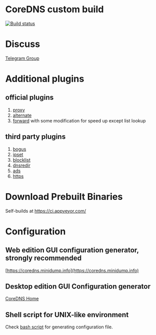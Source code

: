 # CoreDNS custom build

[![Build status](https://ci.appveyor.com/api/projects/status/e2y1n3k3wwiei0bs?svg=true)](https://ci.appveyor.com/project/missdeer/coredns-custom-build)

# Discuss

[Telegram Group](https://t.me/+ajB0OIMbWPIzZTc1)

# Additional plugins

## official plugins

1. [proxy](https://github.com/missdeer/proxy) 
2. [alternate](https://github.com/coredns/alternate)
3. [forward](https://github.com/coredns/coredns/tree/master/plugin/forward) with some modification for speed up except list lookup

## third party plugins

1. [bogus](https://github.com/missdeer/bogus)
2. [ipset](https://github.com/missdeer/ipset)
3. [blocklist](https://github.com/relekang/coredns-blocklist)
4. [dnsredir](https://github.com/leiless/dnsredir)
5. [ads](https://github.com/missdeer/ads) 
6. [https](https://github.com/v-byte-cpu/coredns-https)

# Download Prebuilt Binaries

Self-builds at https://ci.appveyor.com/

# Configuration

## Web edition GUI configuration generator, strongly recommended

[https://coredns.minidump.info](https://coredns.minidump.info) 

## Desktop edition GUI Configuration generator

[CoreDNS Home](https://github.com/missdeer/corednshome)

## Shell script for UNIX-like environment

Check [bash script](https://gist.github.com/missdeer/5c7c82b5b67f8afb41cfd43d51b82c2d) for generating configuration file.
